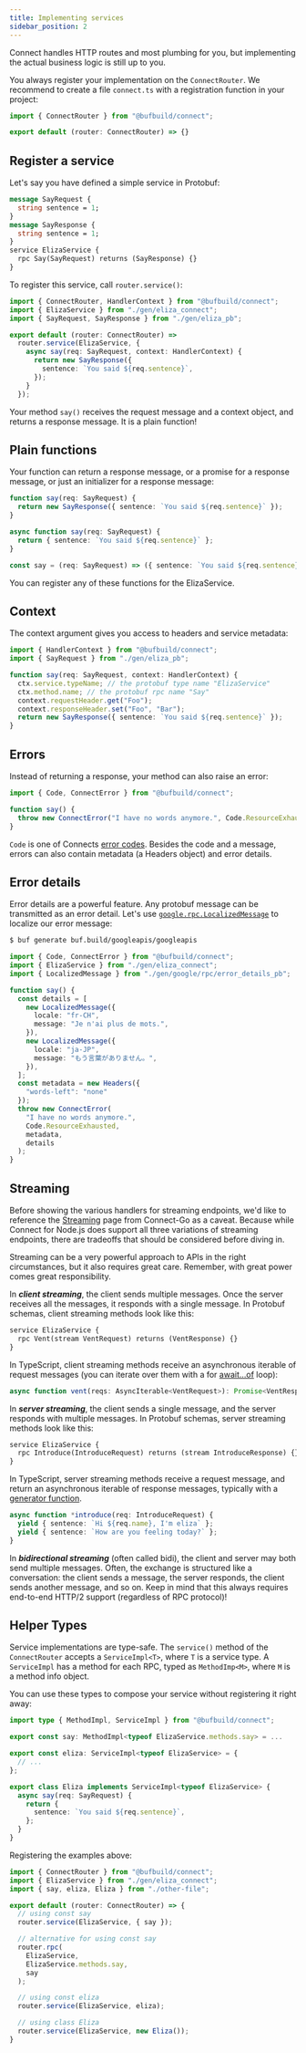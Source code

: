 ```yaml
---
title: Implementing services
sidebar_position: 2
---
```


Connect handles HTTP routes and most plumbing for you, but implementing the
actual business logic is still up to you.

You always register your implementation on the `ConnectRouter`. We recommend to
create a file `connect.ts` with a registration function in your project:

```ts
import { ConnectRouter } from "@bufbuild/connect";

export default (router: ConnectRouter) => {}
```

## Register a service


Let's say you have defined a simple service in Protobuf:
```protobuf
message SayRequest {
  string sentence = 1;
}
message SayResponse {
  string sentence = 1;
}
service ElizaService {
  rpc Say(SayRequest) returns (SayResponse) {}
}
```

To register this service, call `router.service()`:

```ts
import { ConnectRouter, HandlerContext } from "@bufbuild/connect";
import { ElizaService } from "./gen/eliza_connect";
import { SayRequest, SayResponse } from "./gen/eliza_pb";

export default (router: ConnectRouter) =>
  router.service(ElizaService, {
    async say(req: SayRequest, context: HandlerContext) {
      return new SayResponse({
        sentence: `You said ${req.sentence}`,
      });
    }
  });
```

Your method `say()` receives the request message and a context object, and
returns a response message. It is a plain function!


## Plain functions

Your function can return a response message, or a promise for a response
message, or just an initializer for a response message:

```ts
function say(req: SayRequest) {
  return new SayResponse({ sentence: `You said ${req.sentence}` });
}
```

```ts
async function say(req: SayRequest) {
  return { sentence: `You said ${req.sentence}` };
}
```

```ts
const say = (req: SayRequest) => ({ sentence: `You said ${req.sentence}` });
```

You can register any of these functions for the ElizaService.


## Context

The context argument gives you access to headers and service metadata:

```ts
import { HandlerContext } from "@bufbuild/connect";
import { SayRequest } from "./gen/eliza_pb";

function say(req: SayRequest, context: HandlerContext) {
  ctx.service.typeName; // the protobuf type name "ElizaService"
  ctx.method.name; // the protobuf rpc name "Say"
  context.requestHeader.get("Foo");
  context.responseHeader.set("Foo", "Bar");
  return new SayResponse({ sentence: `You said ${req.sentence}` });
}
```

## Errors

Instead of returning a response, your method can also raise an error:

```ts
import { Code, ConnectError } from "@bufbuild/connect";

function say() {
  throw new ConnectError("I have no words anymore.", Code.ResourceExhausted);
}
```

`Code` is one of Connects [error codes](/docs/protocol#error-codes). Besides
the code and a message, errors can also contain metadata (a Headers object)
and error details.


## Error details

Error details are a powerful feature. Any protobuf message can be transmitted as
an error detail. Let's use [`google.rpc.LocalizedMessage`](https://buf.build/googleapis/googleapis/file/main:google/rpc/error_details.proto#L241)
to localize our error message:

```bash
$ buf generate buf.build/googleapis/googleapis
```

```ts
import { Code, ConnectError } from "@bufbuild/connect";
import { ElizaService } from "./gen/eliza_connect";
import { LocalizedMessage } from "./gen/google/rpc/error_details_pb";

function say() {
  const details = [
    new LocalizedMessage({
      locale: "fr-CH",
      message: "Je n'ai plus de mots.",
    }),
    new LocalizedMessage({
      locale: "ja-JP",
      message: "もう言葉がありません。",
    }),
  ];
  const metadata = new Headers({
    "words-left": "none"
  });
  throw new ConnectError(
    "I have no words anymore.",
    Code.ResourceExhausted,
    metadata,
    details
  );
}
```


## Streaming

Before showing the various handlers for streaming endpoints, we'd like to
reference the [Streaming](https://connectrpc.com/docs/go/streaming/) page from
Connect-Go as a caveat.  Because while Connect for Node.js does support all
three variations of streaming endpoints, there are tradeoffs that should be
considered before diving in.

Streaming can be a very powerful approach to APIs in the right circumstances,
but it also requires great care. Remember, with great power comes great
responsibility.


In **_client streaming_**, the client sends multiple messages. Once the server
receives all the messages, it responds with a single message. In Protobuf
schemas, client streaming methods look like this:

```protobuf
service ElizaService {
  rpc Vent(stream VentRequest) returns (VentResponse) {}
}
```

In TypeScript, client streaming methods receive an asynchronous iterable of
request messages (you can iterate over them with a for [await...of](https://developer.mozilla.org/en-US/docs/Web/JavaScript/Reference/Statements/for-await...of) loop):

```typescript
async function vent(reqs: AsyncIterable<VentRequest>): Promise<VentResponse> {}
```

In **_server streaming_**, the client sends a single message, and the server responds
with multiple messages. In Protobuf schemas, server streaming methods look like
this:

```protobuf
service ElizaService {
  rpc Introduce(IntroduceRequest) returns (stream IntroduceResponse) {}
}
```

In TypeScript, server streaming methods receive a request message, and return an
asynchronous iterable of response messages, typically with a
[generator function](https://developer.mozilla.org/en-US/docs/Web/JavaScript/Reference/Statements/function*).

```ts
async function *introduce(req: IntroduceRequest) {
  yield { sentence: `Hi ${req.name}, I'm eliza` };
  yield { sentence: `How are you feeling today?` };
}
```

In **_bidirectional streaming_** (often called bidi), the client and server may both
send multiple messages. Often, the exchange is structured like a conversation:
the client sends a message, the server responds, the client sends another
message, and so on. Keep in mind that this always requires end-to-end HTTP/2
support (regardless of RPC protocol)!



## Helper Types

Service implementations are type-safe. The `service()` method of the
`ConnectRouter` accepts a `ServiceImpl<T>`, where `T` is a service type.
A `ServiceImpl` has a method for each RPC, typed as `MethodImp<M>`, where `M` is
a method info object.

You can use these types to compose your service without registering it right
away:

```typescript
import type { MethodImpl, ServiceImpl } from "@bufbuild/connect";

export const say: MethodImpl<typeof ElizaService.methods.say> = ...

export const eliza: ServiceImpl<typeof ElizaService> = {
  // ...
};

export class Eliza implements ServiceImpl<typeof ElizaService> {
  async say(req: SayRequest) {
    return {
      sentence: `You said ${req.sentence}`,
    };
  }
}
```

Registering the examples above:

```typescript
import { ConnectRouter } from "@bufbuild/connect";
import { ElizaService } from "./gen/eliza_connect";
import { say, eliza, Eliza } from "./other-file";

export default (router: ConnectRouter) => {
  // using const say
  router.service(ElizaService, { say });

  // alternative for using const say
  router.rpc(
    ElizaService,
    ElizaService.methods.say,
    say
  );

  // using const eliza
  router.service(ElizaService, eliza);

  // using class Eliza
  router.service(ElizaService, new Eliza());
}
```

